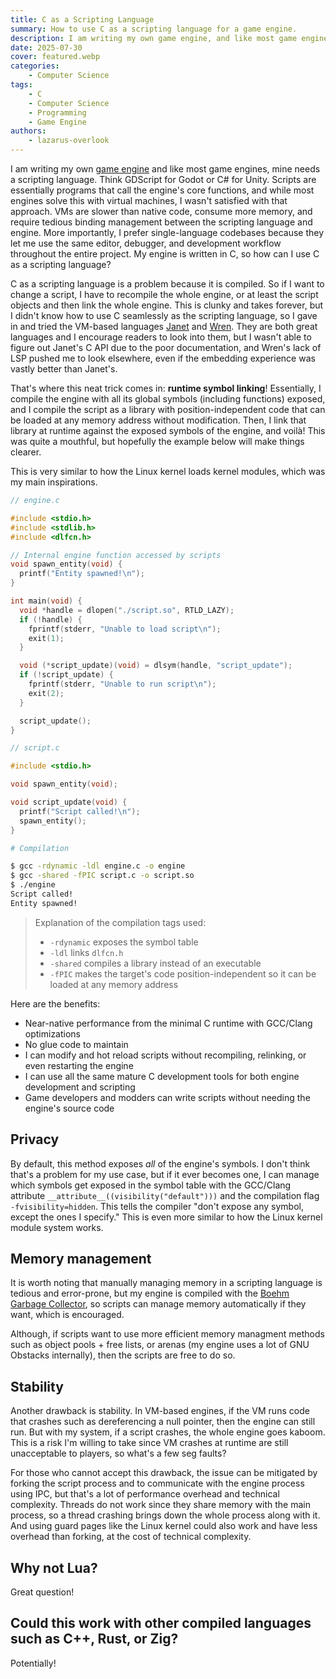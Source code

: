 ```yaml
---
title: C as a Scripting Language
summary: How to use C as a scripting language for a game engine.
description: I am writing my own game engine, and like most game engines, mine needs a scripting language. VMs are slower than native code, consume more memory, and require tedious binding management between the scripting language and engine. More importantly, I prefer single-language codebases because they let me use the same editor, debugger, and development workflow throughout the entire project. My engine is written in C, so how can I use C as a scripting language?
date: 2025-07-30
cover: featured.webp
categories:
    - Computer Science
tags:
    - C
    - Computer Science
    - Programming
    - Game Engine
authors:
    - lazarus-overlook
---
```


I am writing my own [game engine](https://github.com/RolandMarchand/murder-engine) and like most game engines, mine needs a scripting language. Think GDScript for Godot or C# for Unity. Scripts are essentially programs that call the engine's core functions, and while most engines solve this with virtual machines, I wasn't satisfied with that approach. VMs are slower than native code, consume more memory, and require tedious binding management between the scripting language and engine. More importantly, I prefer single-language codebases because they let me use the same editor, debugger, and development workflow throughout the entire project. My engine is written in C, so how can I use C as a scripting language?

C as a scripting language is a problem because it is compiled. So if I want to change a script, I have to recompile the whole engine, or at least the script objects and then link the whole engine. This is clunky and takes forever, but I didn't know how to use C seamlessly as the scripting language, so I gave in and tried the VM-based languages [Janet](https://janet-lang.org/) and [Wren](https://wren.io/). They are both great languages and I encourage readers to look into them, but I wasn't able to figure out Janet's C API due to the poor documentation, and Wren's lack of LSP pushed me to look elsewhere, even if the embedding experience was vastly better than Janet's.

That's where this neat trick comes in: **runtime symbol linking**! Essentially, I compile the engine with all its global symbols (including functions) exposed, and I compile the script as a library with position-independent code that can be loaded at any memory address without modification. Then, I link that library at runtime against the exposed symbols of the engine, and voilà! This was quite a mouthful, but hopefully the example below will make things clearer.

This is very similar to how the Linux kernel loads kernel modules, which was my main inspirations.

```c
// engine.c

#include <stdio.h>
#include <stdlib.h>
#include <dlfcn.h>

// Internal engine function accessed by scripts
void spawn_entity(void) {
  printf("Entity spawned!\n");
}

int main(void) {
  void *handle = dlopen("./script.so", RTLD_LAZY);
  if (!handle) {
    fprintf(stderr, "Unable to load script\n");
    exit(1);
  }

  void (*script_update)(void) = dlsym(handle, "script_update");
  if (!script_update) {
    fprintf(stderr, "Unable to run script\n");
	exit(2);
  }

  script_update();
}
```

```c
// script.c

#include <stdio.h>

void spawn_entity(void);

void script_update(void) {
  printf("Script called!\n");
  spawn_entity();
}
```

```bash
# Compilation

$ gcc -rdynamic -ldl engine.c -o engine
$ gcc -shared -fPIC script.c -o script.so
$ ./engine
Script called!
Entity spawned!
```

> Explanation of the compilation tags used:
> - `-rdynamic` exposes the symbol table
> - `-ldl` links `dlfcn.h`
> - `-shared` compiles a library instead of an executable
> - `-fPIC` makes the target's code position-independent so it can be loaded at any memory address

Here are the benefits:
- Near-native performance from the minimal C runtime with GCC/Clang optimizations
- No glue code to maintain
- I can modify and hot reload scripts without recompiling, relinking, or even restarting the engine
- I can use all the same mature C development tools for both engine development and scripting
- Game developers and modders can write scripts without needing the engine's source code

## Privacy

By default, this method exposes *all* of the engine's symbols. I don't think that's a problem for my use case, but if it ever becomes one, I can manage which symbols get exposed in the symbol table with the GCC/Clang attribute `__attribute__((visibility("default")))` and the compilation flag `-fvisibility=hidden`. This tells the compiler "don't expose any symbol, except the ones I specify." This is even more similar to how the Linux kernel module system works.

## Memory management

It is worth noting that manually managing memory in a scripting language is tedious and error-prone, but my engine is compiled with the [Boehm Garbage Collector](https://hboehm.info/gc/), so scripts can manage memory automatically if they want, which is encouraged.

Although, if scripts want to use more efficient memory managment methods such as object pools + free lists, or arenas (my engine uses a lot of GNU Obstacks internally), then the scripts are free to do so.

## Stability

Another drawback is stability. In VM-based engines, if the VM runs code that crashes such as dereferencing a null pointer, then the engine can still run. But with my system, if a script crashes, the whole engine goes kaboom. This is a risk I'm willing to take since VM crashes at runtime are still unacceptable to players, so what's a few seg faults?

For those who cannot accept this drawback, the issue can be mitigated by forking the script process and to communicate with the engine process using IPC, but that's a lot of performance overhead and technical complexity. Threads do not work since they share memory with the main process, so a thread crashing brings down the whole process along with it. And using guard pages like the Linux kernel could also work and have less overhead than forking, at the cost of technical complexity.

## Why not Lua?

Great question!

## Could this work with other compiled languages such as C++, Rust, or Zig?

Potentially!
